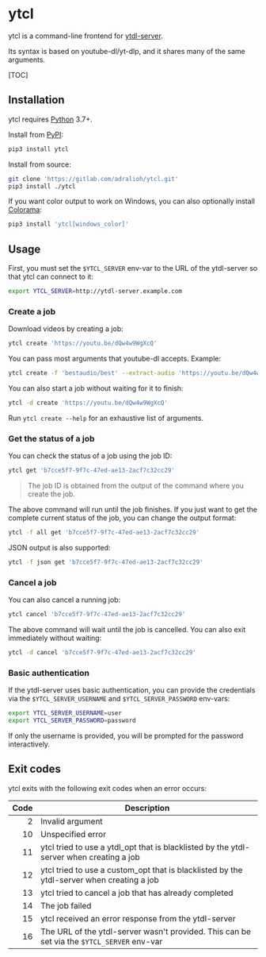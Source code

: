 # ytcl
ytcl is a command-line frontend for
[ytdl-server](https://gitlab.com/adralioh/ytdl-server).

Its syntax is based on youtube-dl/yt-dlp, and it shares many of the same
arguments.

[TOC]

## Installation
ytcl requires [Python](https://www.python.org/) 3.7+.

Install from [PyPI](https://pypi.org/project/ytcl/):
```bash
pip3 install ytcl
```

Install from source:
```bash
git clone 'https://gitlab.com/adralioh/ytcl.git'
pip3 install ./ytcl
```

If you want color output to work on Windows, you can also optionally install
[Colorama](https://github.com/tartley/colorama):
```bash
pip3 install 'ytcl[windows_color]'
```

## Usage
First, you must set the `$YTCL_SERVER` env-var to the URL of the ytdl-server
so that ytcl can connect to it:
```bash
export YTCL_SERVER=http://ytdl-server.example.com
```

### Create a job
Download videos by creating a job:
```bash
ytcl create 'https://youtu.be/dQw4w9WgXcQ'
```

You can pass most arguments that youtube-dl accepts. Example:
```bash
ytcl create -f 'bestaudio/best' --extract-audio 'https://youtu.be/dQw4w9WgXcQ'
```

You can also start a job without waiting for it to finish:
```bash
ytcl -d create 'https://youtu.be/dQw4w9WgXcQ'
```

Run `ytcl create --help` for an exhaustive list of arguments.

### Get the status of a job
You can check the status of a job using the job ID:
```bash
ytcl get 'b7cce5f7-9f7c-47ed-ae13-2acf7c32cc29'
```

> The job ID is obtained from the output of the command where you create the
  job.

The above command will run until the job finishes. If you just want to get the
complete current status of the job, you can change the output format:
```bash
ytcl -f all get 'b7cce5f7-9f7c-47ed-ae13-2acf7c32cc29'
```

JSON output is also supported:
```bash
ytcl -f json get 'b7cce5f7-9f7c-47ed-ae13-2acf7c32cc29'
```

### Cancel a job
You can also cancel a running job:
```bash
ytcl cancel 'b7cce5f7-9f7c-47ed-ae13-2acf7c32cc29'
```

The above command will wait until the job is cancelled. You can also exit
immediately without waiting:
```bash
ytcl -d cancel 'b7cce5f7-9f7c-47ed-ae13-2acf7c32cc29'
```

### Basic authentication
If the ytdl-server uses basic authentication, you can provide the credentials
via the `$YTCL_SERVER_USERNAME` and `$YTCL_SERVER_PASSWORD` env-vars:
```bash
export YTCL_SERVER_USERNAME=user
export YTCL_SERVER_PASSWORD=password
```

If only the username is provided, you will be prompted for the password
interactively.

## Exit codes
ytcl exits with the following exit codes when an error occurs:

| Code | Description                                                          |
| ---: | -------------------------------------------------------------------- |
|    2 | Invalid argument                                                     |
|   10 | Unspecified error                                                    |
|   11 | ytcl tried to use a ytdl_opt that is blacklisted by the ytdl-server when creating a job |
|   12 | ytcl tried to use a custom_opt that is blacklisted by the ytdl-server when creating a job |
|   13 | ytcl tried to cancel a job that has already completed                |
|   14 | The job failed                                                       |
|   15 | ytcl received an error response from the ytdl-server                 |
|   16 | The URL of the ytdl-server wasn't provided. This can be set via the `$YTCL_SERVER` env-var |
